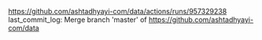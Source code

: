 https://github.com/ashtadhyayi-com/data/actions/runs/957329238
last_commit_log: Merge branch 'master' of https://github.com/ashtadhyayi-com/data